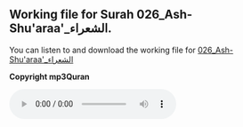 
## Working file for Surah 026_Ash-Shu'araa'_الشعراء.

You can listen to and download the working file for [026_Ash-Shu'araa'_الشعراء](https://server13.mp3quran.net/husr/026.mp3)

**Copyright mp3Quran**

<audio controls src="https://server13.mp3quran.net/husr/026.mp3"></audio>

